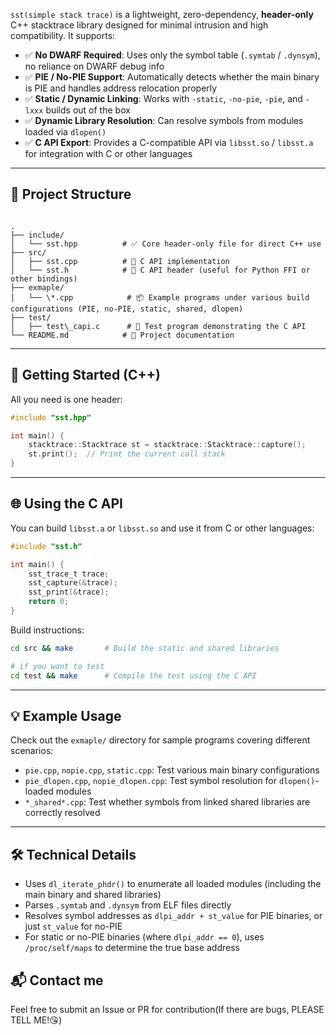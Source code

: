 `sst(simple stack trace)` is a lightweight, zero-dependency, **header-only** C++ stacktrace library designed for minimal intrusion and high compatibility. It supports:

- ✅ **No DWARF Required**: Uses only the symbol table (`.symtab` / `.dynsym`), no reliance on DWARF debug info
- ✅ **PIE / No-PIE Support**: Automatically detects whether the main binary is PIE and handles address relocation properly
- ✅ **Static / Dynamic Linking**: Works with `-static`, `-no-pie`, `-pie`, and `-lxxx` builds out of the box
- ✅ **Dynamic Library Resolution**: Can resolve symbols from modules loaded via `dlopen()`
- ✅ **C API Export**: Provides a C-compatible API via `libsst.so` / `libsst.a` for integration with C or other languages

---



## 📁 Project Structure

```

.
├── include/
│   └── sst.hpp          # ✅ Core header-only file for direct C++ use
├── src/
│   ├── sst.cpp          # 🔁 C API implementation
│   └── sst.h            # 🔁 C API header (useful for Python FFI or other bindings)
├── exmaple/
│   └── \*.cpp            # 📦 Example programs under various build configurations (PIE, no-PIE, static, shared, dlopen)
├── test/
│   ├── test\_capi.c      # 🧪 Test program demonstrating the C API
└── README.md            # 📖 Project documentation

````

---



## 🔧 Getting Started (C++)

All you need is one header:

```cpp
#include "sst.hpp"

int main() {
    stacktrace::Stacktrace st = stacktrace::Stacktrace::capture();
    st.print();  // Print the current call stack
}
````

---



## 🌐 Using the C API

You can build `libsst.a` or `libsst.so` and use it from C or other languages:

```c
#include "sst.h"

int main() {
    sst_trace_t trace;
    sst_capture(&trace);
    sst_print(&trace);
    return 0;
}
```

Build instructions:

```bash
cd src && make       # Build the static and shared libraries

# if you want to test
cd test && make      # Compile the test using the C API
```

---



## 💡 Example Usage

Check out the `exmaple/` directory for sample programs covering different scenarios:

* `pie.cpp`, `nopie.cpp`, `static.cpp`: Test various main binary configurations
* `pie_dlopen.cpp`, `nopie_dlopen.cpp`: Test symbol resolution for `dlopen()`-loaded modules
* `*_shared*.cpp`: Test whether symbols from linked shared libraries are correctly resolved

---



## 🛠️ Technical Details

* Uses `dl_iterate_phdr()` to enumerate all loaded modules (including the main binary and shared libraries)
* Parses `.symtab` and `.dynsym` from ELF files directly
* Resolves symbol addresses as `dlpi_addr + st_value` for PIE binaries, or just `st_value` for no-PIE
* For static or no-PIE binaries (where `dlpi_addr == 0`), uses `/proc/self/maps` to determine the true base address

## 📬 Contact me
Feel free to submit an Issue or PR for contribution(If there are bugs, PLEASE TELL ME!😘)
